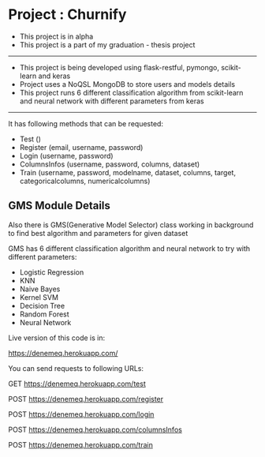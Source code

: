 # Project : Churnify

- This project is in alpha
- This project is a part of my graduation - thesis project

-----------------------------

- This project is being developed using flask-restful, pymongo, scikit-learn and keras
- Project uses a NoQSL MongoDB to store users and models details
- This project runs 6 different classification algorithm from scikit-learn and neural network with different parameters from keras

-------------------------------

It has following methods that can be requested:

- Test ()           
- Register (email, username, password)
- Login (username, password)
- ColumnsInfos (username, password, columns, dataset)
- Train (username, password, modelname, dataset, columns, target, categoricalcolumns, numericalcolumns)


## GMS Module Details ##

Also there is GMS(Generative Model Selector) class working in background to find best algorithm and parameters for given dataset

GMS has 6 different classification algorithm and neural network to try with different parameters:
- Logistic Regression
- KNN
- Naive Bayes
- Kernel SVM
- Decision Tree
- Random Forest
- Neural Network

Live version of this code is in:

https://denemeq.herokuapp.com/

You can send requests to following URLs:

GET https://denemeq.herokuapp.com/test


POST https://denemeq.herokuapp.com/register

POST https://denemeq.herokuapp.com/login


POST https://denemeq.herokuapp.com/columnsInfos

POST https://denemeq.herokuapp.com/train
